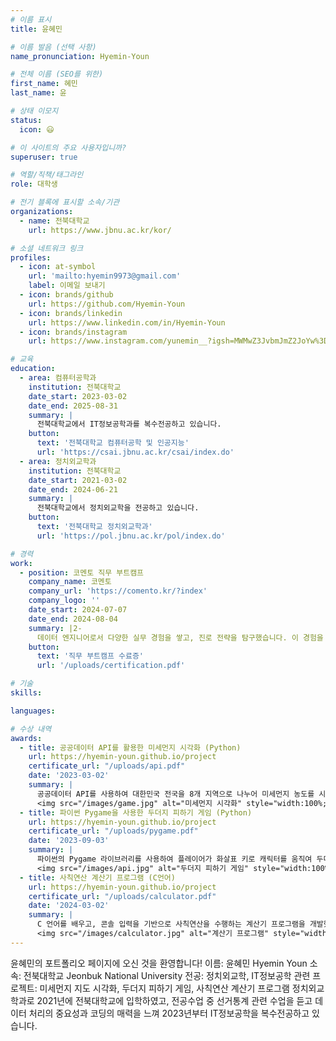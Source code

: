 ```yaml
---
# 이름 표시
title: 윤혜민

# 이름 발음 (선택 사항)
name_pronunciation: Hyemin-Youn

# 전체 이름 (SEO를 위한)
first_name: 혜민
last_name: 윤

# 상태 이모지
status:
  icon: 😃

# 이 사이트의 주요 사용자입니까?
superuser: true

# 역할/직책/태그라인
role: 대학생

# 전기 블록에 표시할 소속/기관
organizations:
  - name: 전북대학교
    url: https://www.jbnu.ac.kr/kor/

# 소셜 네트워크 링크
profiles:
  - icon: at-symbol
    url: 'mailto:hyemin9973@gmail.com'
    label: 이메일 보내기
  - icon: brands/github
    url: https://github.com/Hyemin-Youn
  - icon: brands/linkedin
    url: https://www.linkedin.com/in/Hyemin-Youn
  - icon: brands/instagram
    url: https://www.instagram.com/yunemin__?igsh=MWMwZ3JvbmJmZ2JoYw%3D%3D&utm_source=qr

# 교육
education:
  - area: 컴퓨터공학과
    institution: 전북대학교
    date_start: 2023-03-02
    date_end: 2025-08-31
    summary: |
      전북대학교에서 IT정보공학과를 복수전공하고 있습니다.
    button:
      text: '전북대학교 컴퓨터공학 및 인공지능'
      url: 'https://csai.jbnu.ac.kr/csai/index.do'
  - area: 정치외교학과
    institution: 전북대학교
    date_start: 2021-03-02
    date_end: 2024-06-21
    summary: |
      전북대학교에서 정치외교학을 전공하고 있습니다.
    button:
      text: '전북대학교 정치외교학과'
      url: 'https://pol.jbnu.ac.kr/pol/index.do'

# 경력
work:
  - position: 코멘토 직무 부트캠프
    company_name: 코멘토
    company_url: 'https://comento.kr/?index'
    company_logo: ''
    date_start: 2024-07-07
    date_end: 2024-08-04
    summary: |2-
      데이터 엔지니어로서 다양한 실무 경험을 쌓고, 진로 전략을 탐구했습니다. 이 경험을 통해 DBA를 꿈꾸게 되었습니다.
    button:
      text: '직무 부트캠프 수료증'
      url: '/uploads/certification.pdf'

# 기술
skills:

languages:

# 수상 내역
awards:
  - title: 공공데이터 API를 활용한 미세먼지 시각화 (Python)
    url: https://hyemin-youn.github.io/project
    certificate_url: "/uploads/api.pdf"
    date: '2023-03-02'
    summary: |
      공공데이터 API를 사용하여 대한민국 전국을 8개 지역으로 나누어 미세먼지 농도를 시각화하는 프로젝트를 진행했습니다. 사용 언어는 Python입니다.
      <img src="/images/game.jpg" alt="미세먼지 시각화" style="width:100%; border-radius: 10px;">
  - title: 파이썬 Pygame을 사용한 두더지 피하기 게임 (Python)
    url: https://hyemin-youn.github.io/project
    certificate_url: "/uploads/pygame.pdf"
    date: '2023-09-03'
    summary: |
      파이썬의 Pygame 라이브러리를 사용하여 플레이어가 화살표 키로 캐릭터를 움직여 두더지를 피하는 게임을 만들었습니다.
      <img src="/images/api.jpg" alt="두더지 피하기 게임" style="width:100%; border-radius: 10px;">
  - title: 사칙연산 계산기 프로그램 (C언어)
    url: https://hyemin-youn.github.io/project
    certificate_url: "/uploads/calculator.pdf"
    date: '2024-03-02'
    summary: |
      C 언어를 배우고, 콘솔 입력을 기반으로 사칙연산을 수행하는 계산기 프로그램을 개발했습니다.
      <img src="/images/calculator.jpg" alt="계산기 프로그램" style="width:100%; border-radius: 10px;">
---
```


윤혜민의 포트폴리오 페이지에 오신 것을 환영합니다!
이름: 윤혜민 Hyemin Youn
소속: 전북대학교 Jeonbuk National University
전공: 정치외교학, IT정보공학
관련 프로젝트: 미세먼지 지도 시각화, 두더지 피하기 게임, 사칙연산 계산기 프로그램
정치외교학과로 2021년에 전북대학교에 입학하였고, 전공수업 중 선거통계 관련 수업을 듣고 데이터 처리의 중요성과 코딩의 매력을 느껴 2023년부터 IT정보공학을 복수전공하고 있습니다. 
